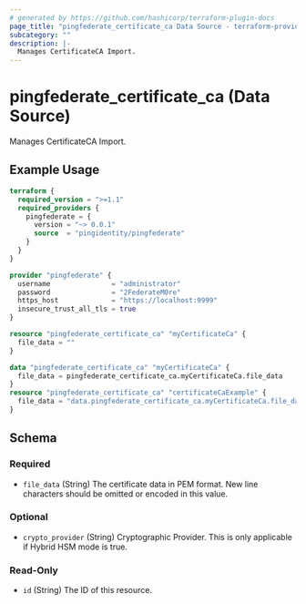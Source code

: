 ```yaml
---
# generated by https://github.com/hashicorp/terraform-plugin-docs
page_title: "pingfederate_certificate_ca Data Source - terraform-provider-pingfederate"
subcategory: ""
description: |-
  Manages CertificateCA Import.
---
```


# pingfederate_certificate_ca (Data Source)

Manages CertificateCA Import.

## Example Usage

```terraform
terraform {
  required_version = ">=1.1"
  required_providers {
    pingfederate = {
      version = "~> 0.0.1"
      source  = "pingidentity/pingfederate"
    }
  }
}

provider "pingfederate" {
  username               = "administrator"
  password               = "2FederateM0re"
  https_host             = "https://localhost:9999"
  insecure_trust_all_tls = true
}

resource "pingfederate_certificate_ca" "myCertificateCa" {
  file_data = ""
}

data "pingfederate_certificate_ca" "myCertificateCa" {
  file_data = pingfederate_certificate_ca.myCertificateCa.file_data
}
resource "pingfederate_certificate_ca" "certificateCaExample" {
  file_data = "data.pingfederate_certificate_ca.myCertificateCa.file_data"
}
```

<!-- schema generated by tfplugindocs -->
## Schema

### Required

- `file_data` (String) The certificate data in PEM format. New line characters should be omitted or encoded in this value.

### Optional

- `crypto_provider` (String) Cryptographic Provider. This is only applicable if Hybrid HSM mode is true.

### Read-Only

- `id` (String) The ID of this resource.
